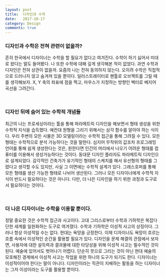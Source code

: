 ```yaml
---
layout: post
title:  디자인과 수학
date:   2017-10-17
category: Design
comments: true
---
```


### 디자인과 수학은 전혀 관련이 없을까?

흔히 한국에서 디자이너는 수학을 할 필요가 없다고 여겨진다. 수학이 하기 싫어서 미대로 왔다는 말도 들어봤다. 나 또한 수학에 대해 깊게 생각해본 적이 없었다. 과연 수학과 디자인은 전혀 상관이 없을까. 요즘의 나는 전혀 동의하지 않는다. 오히려 수학은 직접적으로 드러나지 않고 숨겨져 있을 뿐이다. 일러스트레이터로 펜툴로 오브젝트를 그릴 때를 생각해보자. X, Y 축의 좌표에 점을 찍고, 마우스가 지정하는 방향인 벡터로 베지어 곡선을 그려간다. 

<br/>

### 디자인 뒤에 숨어 있는 수학적 개념들

최근의 나는 프로세싱이라는 툴을 통해 파라메트릭 디자인을 해보면서 형태 생성을 위한 수학적 지식을 습득했다. 예컨대 원형을 그리기 위해서는 삼각 함수를 알아야 하는 식이다. 우리 주변의 모든 사물은 3D 모델링이라는 수학적 접근을 통해 그려질 수 있다. 모든 형태는 수학적으로 분석 가능하다는 것을 말한다. 심지어 무작위의 값조차 프로그래밍 언어를 통해 쉽게 생성한다는 것은, 원한다면 인간의 머리에서 나오기 어려운 형태를 컴퓨터를 이용해서 생성가능하다는 것이다. 동대문 디자인 플라자도 파라메트릭 디자인으로 설계되었다. 감각적인 건축가가 유기적인 형태의 스케치를 해서 유선형의 형태를 그렸다고 생각할 수도 있지만, 사실 그 이면에는 수학적 설계가 있다. 그래스호퍼를 통해 모든 형태를 생산 가능한 형태로 나뉘어 생산된다. 그러나 모든 디자이너에게 수학적 지식이 반드시 필요하다는 것은 아니다. 다만, 더 나은 디자인을 하기 위한 과정과 도구로서 필요하다는 것이다. 

<br/>

### 더 나은 디자이너는 수학을 이용할 뿐이다.

정말 중요한 것은 수학적 접근과 사고이다. 고대 그리스로부터 수학과 기하학은 복잡다단한 세계를 일원화하는 도구로 여겨졌다. 수학과 기하학은 이성적 사고의 상징이다. 그러나 항상 이성적일 수는 없다. 현대는 욕망을 긍정한다. 이제 디자이너도 욕망이 흐르는 흐름 속에서 이성적인 순간을 활용할 필요가 있다. 디자인을 문제 해결의 관점에서 보자면, 사용자에 대한 설득력과 결과물에 대한 타당성을 위해 이성적 사고는 필수적인 것이 된다. 예술에 있어서도 벗어나기 어렵다. 단순히 붓으로 그리는 것이 아닌 현대 예술의 모호해진 경계에서 이성적 사고는 작업을 위한 하나의 도구가 되기도 한다. 디자이너는 이성적이어야 한다는 말이 아니다. 디자인이라는 직관이 지배하는 활동을 하는 디자이너는 그저 이성이라는 도구를 활용할 뿐이다.